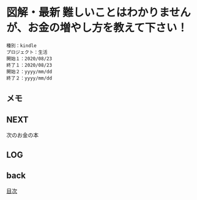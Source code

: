 # 図解・最新 難しいことはわかりませんが、お金の増やし方を教えて下さい！

    種別：kindle
    プロジェクト：生活
    開始１：2020/08/23
    終了１：2020/08/23
    開始２：yyyy/mm/dd
    終了２：yyyy/mm/dd

## メモ

## NEXT
次のお金の本

## LOG

## back

[目次](../README.md)


